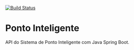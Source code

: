 [![Build Status](https://travis-ci.org/VitorAlfeu/PontoInteligente.svg?branch=master)](https://travis-ci.org/VitorAlfeu/PontoInteligente)

# Ponto Inteligente
API do Sistema de Ponto Inteligente com Java Spring Boot.
